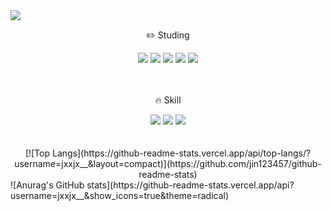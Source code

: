 <img src="https://capsule-render.vercel.app/api?type=waving&color=auto&height=300&section=header&text=just%20Do%20It!!&fontSize=61" />

<div align="center">
  <p>✏️ Studing</p>
  <div>
    <img src="https://img.shields.io/badge/next.js-000000?style=flat&logo=next.js&logoColor=white"/>
    <img src="https://img.shields.io/badge/React-61DAFB?style=flat&logo=React&logoColor=white"/>
    <img src="https://img.shields.io/badge/TypeScript-3178C6?style=flat&logo=TypeScript&logoColor=white"/>
    <img src="https://img.shields.io/badge/Firebase-FFCA28?style=flat&logo=firebase&logoColor=white"/> 
    <img src="https://img.shields.io/badge/Redux-764ABC?style=flat&logo=Redux&logoColor=white"/>
  </div>
</div>
<br/><br/>
<div align="center">
  <p>🔥 Skill</p>
  <div>
    <img src="https://img.shields.io/badge/PHP-777BB4?style=flat&logo=PHP&logoColor=white"/>
    <img src="https://img.shields.io/badge/MySQL-4479A1?style=flat&logo=MySQL&logoColor=white"/>
    <img src="https://img.shields.io/badge/JavaScript-F7DF1E?style=flat&logo=JavaScript&logoColor=white"/>
  </div>
</div>
<br/><br/>
<div align="center">
  [![Top Langs](https://github-readme-stats.vercel.app/api/top-langs/?username=jxxjx__&layout=compact)](https://github.com/jin123457/github-readme-stats)
</div>
![Anurag's GitHub stats](https://github-readme-stats.vercel.app/api?username=jxxjx__&show_icons=true&theme=radical)

 
